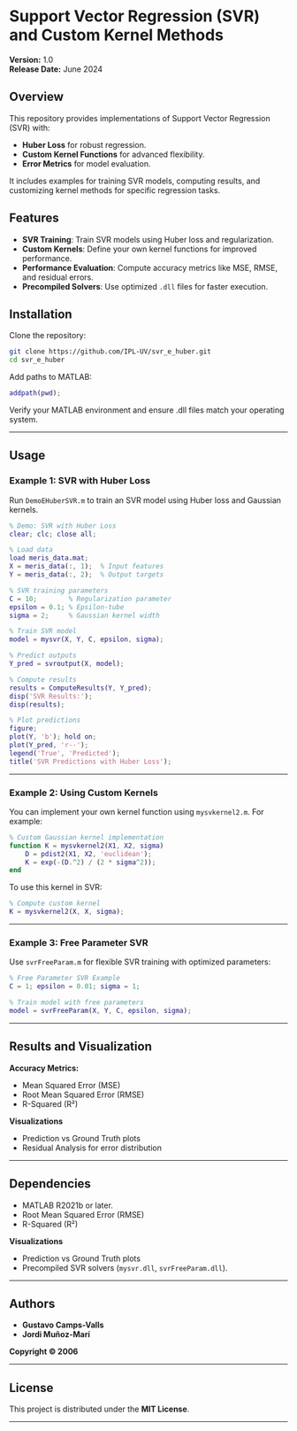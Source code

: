 # Support Vector Regression (SVR) and Custom Kernel Methods  
**Version:** 1.0  
**Release Date:** June 2024  

## Overview  
This repository provides implementations of Support Vector Regression (SVR) with:  
- **Huber Loss** for robust regression.  
- **Custom Kernel Functions** for advanced flexibility.  
- **Error Metrics** for model evaluation.  

It includes examples for training SVR models, computing results, and customizing kernel methods for specific regression tasks.  

## Features  
- **SVR Training**: Train SVR models using Huber loss and regularization.  
- **Custom Kernels**: Define your own kernel functions for improved performance.  
- **Performance Evaluation**: Compute accuracy metrics like MSE, RMSE, and residual errors.  
- **Precompiled Solvers**: Use optimized `.dll` files for faster execution.  

## Installation  
Clone the repository:  
```bash
git clone https://github.com/IPL-UV/svr_e_huber.git
cd svr_e_huber
```
Add paths to MATLAB:
```matlab
addpath(pwd);
```

Verify your MATLAB environment and ensure .dll files match your operating system.

---

## Usage

### **Example 1: SVR with Huber Loss**

Run `DemoEHuberSVR.m` to train an SVR model using Huber loss and Gaussian kernels.

```matlab
% Demo: SVR with Huber Loss
clear; clc; close all;

% Load data
load meris_data.mat;
X = meris_data(:, 1);  % Input features
Y = meris_data(:, 2);  % Output targets

% SVR training parameters
C = 10;        % Regularization parameter
epsilon = 0.1; % Epsilon-tube
sigma = 2;     % Gaussian kernel width

% Train SVR model
model = mysvr(X, Y, C, epsilon, sigma);

% Predict outputs
Y_pred = svroutput(X, model);

% Compute results
results = ComputeResults(Y, Y_pred);
disp('SVR Results:');
disp(results);

% Plot predictions
figure;
plot(Y, 'b'); hold on;
plot(Y_pred, 'r--');
legend('True', 'Predicted');
title('SVR Predictions with Huber Loss');
```

---

### **Example 2: Using Custom Kernels**

You can implement your own kernel function using `mysvkernel2.m`. For example:

```matlab
% Custom Gaussian kernel implementation
function K = mysvkernel2(X1, X2, sigma)
    D = pdist2(X1, X2, 'euclidean');
    K = exp(-(D.^2) / (2 * sigma^2));
end
```
To use this kernel in SVR:

```matlab
% Compute custom kernel
K = mysvkernel2(X, X, sigma);
```
---

### **Example 3: Free Parameter SVR**

Use `svrFreeParam.m` for flexible SVR training with optimized parameters:

```matlab
% Free Parameter SVR Example
C = 1; epsilon = 0.01; sigma = 1;

% Train model with free parameters
model = svrFreeParam(X, Y, C, epsilon, sigma);
```
---

## Results and Visualization

**Accuracy Metrics:**
- Mean Squared Error (MSE)
- Root Mean Squared Error (RMSE)
- R-Squared (R²)

**Visualizations**

- Prediction vs Ground Truth plots
- Residual Analysis for error distribution

---

## Dependencies

- MATLAB R2021b or later.
- Root Mean Squared Error (RMSE)
- R-Squared (R²)

**Visualizations**

- Prediction vs Ground Truth plots
- Precompiled SVR solvers (`mysvr.dll`, `svrFreeParam.dll`).

---


## Authors


- **Gustavo Camps-Valls**  
- **Jordi Muñoz-Marí**  


**Copyright © 2006**

---

## License

This project is distributed under the **MIT License**.

---
